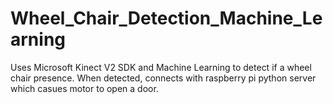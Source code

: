 # Wheel_Chair_Detection_Machine_Learning
Uses Microsoft Kinect V2 SDK and Machine Learning to detect if a wheel chair presence. When detected, connects with raspberry pi python server which casues motor to open a door.
